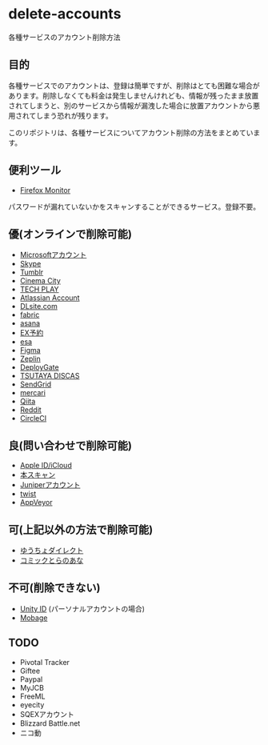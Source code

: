 # delete-accounts
各種サービスのアカウント削除方法

## 目的

各種サービスでのアカウントは、登録は簡単ですが、削除はとても困難な場合があります。削除しなくても料金は発生しませんけれども、情報が残ったまま放置されてしまうと、別のサービスから情報が漏洩した場合に放置アカウントから悪用されてしまう恐れが残ります。

このリポジトリは、各種サービスについてアカウント削除の方法をまとめています。

## 便利ツール

* [Firefox Monitor](https://monitor.firefox.com)

パスワードが漏れていないかをスキャンすることができるサービス。登録不要。

## 優(オンラインで削除可能)

* [Microsoftアカウント](microsoft.md)
* [Skype](skype.md)
* [Tumblr](tumblr.md)
* [Cinema City](cinemacity.md)
* [TECH PLAY](techplay.md)
* [Atlassian Account](myatlassian.md)
* [DLsite.com](dlsite.md)
* [fabric](fabric.md)
* [asana](asana.md)
* [EX予約](expy.md)
* [esa](esa.md)
* [Figma](figma.md)
* [Zeplin](zeplin.md)
* [DeployGate](deploygate.md)
* [TSUTAYA DISCAS](discas.md)
* [SendGrid](sendgrid.md)
* [mercari](mercari.md)
* [Qiita](qiita.md)
* [Reddit](reddit.md)
* [CircleCI](circleci.md)

## 良(問い合わせで削除可能)

* [Apple ID/iCloud](icloud.md)
* [本スキャン](honscan.md)
* [Juniperアカウント](juniper.md)
* [twist](twist.md)
* [AppVeyor](appveyor.md)

## 可(上記以外の方法で削除可能)

* [ゆうちょダイレクト](jpbank.md)
* [コミックとらのあな](toranoana.md)

## 不可(削除できない)

* [Unity ID](unity.md) (パーソナルアカウントの場合)
* [Mobage](mobage.md)

## TODO

- Pivotal Tracker
- Giftee
- Paypal
- MyJCB
- FreeML
- eyecity
- SQEXアカウント
- Blizzard Battle.net
- ニコ動
